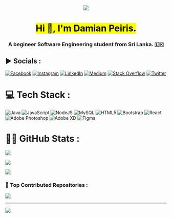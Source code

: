 <div align="center">
<img src="https://media.giphy.com/media/StKiS6x698JAl9d6cx/giphy.gif">
</div>
<h1 align="center"><mark>Hi 👋, I'm Damian Peiris.</mark></h1>
<h3 align="center">A begineer Software Engineering student from Sri Lanka. 🇱🇰</h3>



## ▶️ Socials :
[![Facebook](https://img.shields.io/badge/Facebook-%231877F2.svg?logo=Facebook&logoColor=white)](https://facebook.com/damianravindupeiris) [![Instagram](https://img.shields.io/badge/Instagram-%23E4405F.svg?logo=Instagram&logoColor=white)](https://instagram.com/damian.peiris) [![LinkedIn](https://img.shields.io/badge/LinkedIn-%230077B5.svg?logo=linkedin&logoColor=white)](https://linkedin.com/in/damianpeiris) [![Medium](https://img.shields.io/badge/Medium-12100E?logo=medium&logoColor=white)](https://medium.com/@damianpeiris) [![Stack Overflow](https://img.shields.io/badge/-Stackoverflow-FE7A16?logo=stack-overflow&logoColor=white)](https://stackoverflow.com/users/19215399) [![Twitter](https://img.shields.io/badge/Twitter-%231DA1F2.svg?logo=Twitter&logoColor=white)](https://twitter.com/damianlka) 

# 💻 Tech Stack :
![Java](https://img.shields.io/badge/java-%23ED8B00.svg?style=for-the-badge&logo=java&logoColor=white) ![JavaScript](https://img.shields.io/badge/javascript-%23323330.svg?style=for-the-badge&logo=javascript&logoColor=%23F7DF1E) ![NodeJS](https://img.shields.io/badge/node.js-6DA55F?style=for-the-badge&logo=node.js&logoColor=white) ![MySQL](https://img.shields.io/badge/mysql-%2300f.svg?style=for-the-badge&logo=mysql&logoColor=white) ![HTML5](https://img.shields.io/badge/html5-%23E34F26.svg?style=for-the-badge&logo=html5&logoColor=white) ![Bootstrap](https://img.shields.io/badge/bootstrap-%23563D7C.svg?style=for-the-badge&logo=bootstrap&logoColor=white) ![React](https://img.shields.io/badge/react-%2320232a.svg?style=for-the-badge&logo=react&logoColor=%2361DAFB)
![Adobe Photoshop](https://img.shields.io/badge/adobephotoshop-%2331A8FF.svg?style=for-the-badge&logo=adobephotoshop&logoColor=white) ![Adobe XD](https://img.shields.io/badge/Adobe%20XD-470137?style=for-the-badge&logo=Adobe%20XD&logoColor=#FF61F6) 	![Figma](https://img.shields.io/badge/figma-%23F24E1E.svg?style=for-the-badge&logo=figma&logoColor=white) 

# 🧘‍♂️ GitHub Stats :
![](https://github-readme-stats.vercel.app/api?username=damianravindupeiris&theme=city_light&hide_border=false&include_all_commits=true&count_private=true)<br/>


![](https://github-readme-streak-stats.herokuapp.com/?user=damianravindupeiris&theme=city_light&hide_border=false)<br/>


![](https://github-readme-stats.vercel.app/api/top-langs/?username=damianravindupeiris&theme=city_light&hide_border=false&include_all_commits=true&count_private=true&layout=compact)



### 🚀 Top Contributed Repositories : 
![](https://github-contributor-stats.vercel.app/api?username=damianravindupeiris&limit=5&theme=dark&combine_all_yearly_contributions=true)

---
[![](https://visitcount.itsvg.in/api?id=damianravindupeiris&icon=0&color=0)](https://visitcount.itsvg.in)
